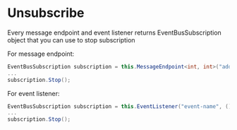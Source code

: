 # Unsubscribe

Every message endpoint and event listener returns EventBusSubscription object 
that you can use to stop subscription

For message endpoint:
```csharp
EventBusSubscription subscription = this.MessageEndpoint<int, int>("address", message => {...});
...
subscription.Stop();
```
For event listener:
```csharp
EventBusSubscription subscription = this.EventListener("event-name", () => {});
...
subscription.Stop();
```